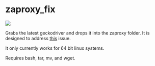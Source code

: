# zaproxy_fix


![](https://github.com/actions/starter-workflows/icons/go.svg)

Grabs the latest geckodriver and drops it into the zaproxy folder. It is designed to address [this](https://github.com/zaproxy/zaproxy/issues/5434) issue.

It only currently works for 64 bit linux systems.

Requires bash, tar, mv, and wget.
